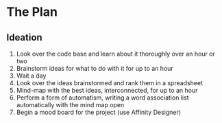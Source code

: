 # The Plan

## Ideation

1. Look over the code base and learn about it thoroughly over an hour or two
2. Brainstorm ideas for what to do with it for up to an hour
3. Wait a day
4. Look over the ideas brainstormed and rank them in a spreadsheet
5. Mind-map with the best ideas, interconnected, for up to an hour
6. Perform a form of automatism, writing a word association list automatically with the mind map open
7. Begin a mood board for the project (use Affinity Designer)

